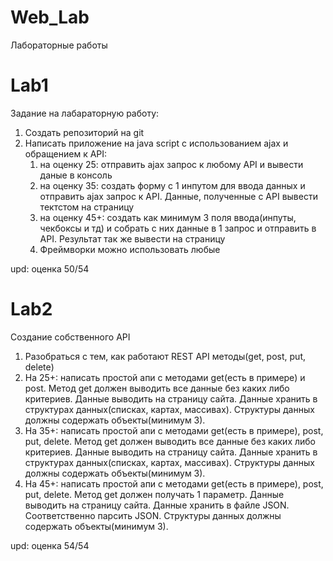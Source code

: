 # Web_Lab
Лабораторные работы

# Lab1

Задание на лабараторную работу:

1. Создать репозиторий на git
2. Написать приложение на java script с использованием ajax и обращением к API:
    1. на оценку 25: отправить ajax запрос к любому API  и вывести даные в консоль 
    2. на оценку 35: создать форму с 1 инпутом для ввода данных и отправить ajax запрос к API. Данные, полученные с API вывести тектстом на страницу
    3. на оценку 45+:  создать как минимум 3 поля ввода(инпуты, чекбоксы и тд) и собрать с них  данные в 1 запрос и отправить в API. Результат так же вывести на страницу
    4. Фреймворки можно использовать любые

upd: оценка 50/54

# Lab2

Создание собственного API

1. Разобраться с тем, как работают REST API методы(get, post, put, delete)
2. На 25+: написать простой апи с методами get(есть в примере) и post. Метод get должен выводить все данные без каких либо критериев. Данные выводить на страницу сайта. Данные хранить в структурах данных(списках, картах, массивах). Структуры данных должны содержать объекты(минимум 3).
3. На 35+: написать простой апи с методами get(есть в примере), post, put, delete. Метод get должен выводить все данные без каких либо критериев. Данные выводить на страницу сайта. Данные хранить в структурах данных(списках, картах, массивах). Структуры данных должны содержать объекты(минимум 3).
4. На 45+: написать простой апи с методами get(есть в примере), post, put, delete. Метод get должен получать 1 параметр. Данные выводить на страницу сайта. Данные хранить в файле JSON. Соответственно парсить JSON. Структуры данных должны содержать объекты(минимум 3).

upd: оценка 54/54
